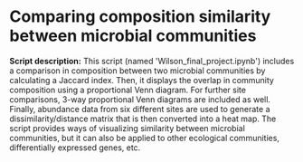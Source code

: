 # Comparing composition similarity between microbial communities
**Script description:** This script (named 'Wilson_final_project.ipynb') includes a comparison in composition between two microbial communities by calculating a Jaccard index. Then, it displays the overlap in community composition using a proportional Venn diagram. For further site comparisons, 3-way proportional Venn diagrams are included as well. Finally, abundance data from six different sites are used to generate a dissimilarity/distance matrix that is then converted into a heat map. The script provides ways of visualizing similarity between microbial communities, but it can also be applied to other ecological communities, differentially expressed genes, etc.

